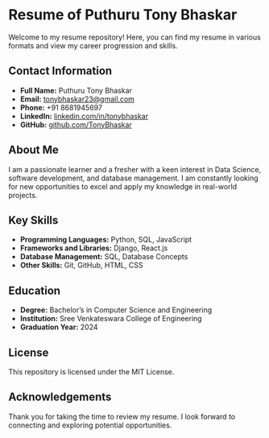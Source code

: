 # Resume of Puthuru Tony Bhaskar

Welcome to my resume repository! Here, you can find my resume in various formats and view my career progression and skills.

## Contact Information

- **Full Name:** Puthuru Tony Bhaskar
- **Email:** [tonybhaskar23@gmail.com](mailto:tonybhaskar23@gmail.com)
- **Phone:** +91 8681945697
- **LinkedIn:** [linkedin.com/in/tonybhaskar](https://linkedin.com/in/tonybhaskar)
- **GitHub:** [github.com/TonyBhaskar](https://github.com/TonyBhaskar)

## About Me

I am a passionate learner and a fresher with a keen interest in Data Science, software development, and database management. I am constantly looking for new opportunities to excel and apply my knowledge in real-world projects.

## Key Skills

- **Programming Languages:** Python, SQL, JavaScript
- **Frameworks and Libraries:** Django, React.js
- **Database Management:** SQL, Database Concepts
- **Other Skills:** Git, GitHub, HTML, CSS


## Education

- **Degree:** Bachelor’s in Computer Science and Engineering
- **Institution:** Sree Venkateswara College of Engineering
- **Graduation Year:** 2024


## License

This repository is licensed under the MIT License.

## Acknowledgements

Thank you for taking the time to review my resume. I look forward to connecting and exploring potential opportunities.
